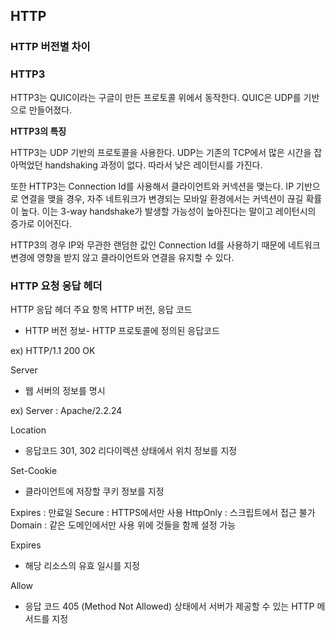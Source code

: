 ## HTTP

### HTTP 버전별 차이

### HTTP3

HTTP3는 QUIC이라는 구글이 만든 프로토콜 위에서 동작한다. QUIC은 UDP를 기반으로 만들어졌다.

**HTTP3의 특징**

HTTP3는 UDP 기반의 프로토콜을 사용한다. UDP는 기존의 TCP에서 많은 시간을 잡아먹었던 handshaking 과정이 없다. 따라서 낮은 레이턴시를 가진다.

또한 HTTP3는 Connection Id를 사용해서 클라이언트와 커넥션을 맺는다. IP 기반으로 연결을 맺을 경우, 자주 네트워크가 변경되는 모바일 환경에서는 커넥션이 끊길
확률이 높다. 이는 3-way handshake가 발생할 가능성이 높아진다는 말이고 레이턴시의 증가로 이어진다.

HTTP3의 경우 IP와 무관한 랜덤한 값인 Connection Id를 사용하기 때문에 네트워크 변경에 영향을 받지 않고 클라이언트와 연결을 유지할 수 있다.



### HTTP 요청 응답 헤더

HTTP 응답 헤더 주요 항목
HTTP 버전, 응답 코드

- HTTP 버전 정보- HTTP 프로토콜에 정의된 응답코드

ex) HTTP/1.1 200 OK



Server

- 웹 서버의 정보를 명시

ex) Server : Apache/2.2.24



Location

- 응답코드 301, 302 리다이렉션 상태에서 위치 정보를 지정



Set-Cookie

- 클라이언트에 저장할 쿠키 정보를 지정

Expires : 만료일
Secure : HTTPS에서만 사용
HttpOnly : 스크립트에서 접근 불가
Domain : 같은 도메인에서만 사용
위에 것들을 함께 설정 가능



Expires

- 해당 리소스의 유효 일시를 지정



Allow

- 응답 코드 405 (Method Not Allowed) 상태에서 서버가 제공할 수 있는 HTTP 메서드를 지정
